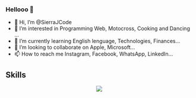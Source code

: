### Hellooo 👋

- 👋 Hi, I’m @SierraJCode
- 👀 I’m interested in Programming Web, Motocross, Cooking and Dancing ...
- 🌱 I’m currently learning English lenguage, Technologies, Finances...
- 💞️ I’m looking to collaborate on Apple, Microsoft...
- 📫 How to reach me Instagram, Facebook, WhatsApp, LinkedIn...

<!---
SierraJCode/SierraJCode is a ✨ special ✨ repository because its `README.md` (this file) appears on your GitHub profile.
You can click the Preview link to take a look at your changes.
--->
## Skills

<p align="center">
  <a href="https://skillicons.dev">
    <img src="https://skillicons.dev/icons?i=html,css,javascript,typescript,angular,nodejs,nestjs,postman,mongodb,git,python,java" />
  </a>
</p>
